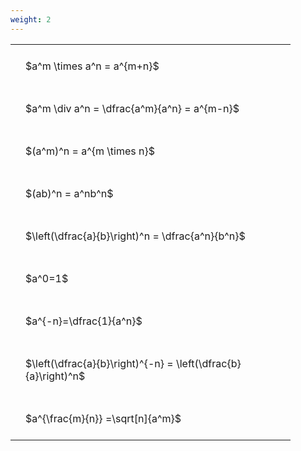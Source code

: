 ```yaml
---
weight: 2
---
```


<style type="text/css">
#T_e93c0 th.col_heading {
  text-align: left;
  font-size: 1em;
}
#T_e93c0 td {
  text-align: left;
  font-size: 1em;
  padding: 1.5em;
}
#T_e93c0_row0_col0, #T_e93c0_row1_col0, #T_e93c0_row2_col0, #T_e93c0_row3_col0, #T_e93c0_row4_col0, #T_e93c0_row5_col0, #T_e93c0_row6_col0, #T_e93c0_row7_col0, #T_e93c0_row8_col0 {
  width: 400px;
  white-space: pre-wrap;
}
</style>
<table id="T_e93c0">
  <thead>
  </thead>
  <tbody>
    <tr>
      <td id="T_e93c0_row0_col0" class="data row0 col0" >$a^m \times a^n = a^{m+n}$</td>
    </tr>
    <tr>
      <td id="T_e93c0_row1_col0" class="data row1 col0" >$a^m \div a^n = \dfrac{a^m}{a^n} = a^{m-n}$</td>
    </tr>
    <tr>
      <td id="T_e93c0_row2_col0" class="data row2 col0" >$(a^m)^n = a^{m \times n}$</td>
    </tr>
    <tr>
      <td id="T_e93c0_row3_col0" class="data row3 col0" >$(ab)^n = a^nb^n$</td>
    </tr>
    <tr>
      <td id="T_e93c0_row4_col0" class="data row4 col0" >$\left(\dfrac{a}{b}\right)^n = \dfrac{a^n}{b^n}$</td>
    </tr>
    <tr>
      <td id="T_e93c0_row5_col0" class="data row5 col0" >$a^0=1$</td>
    </tr>
    <tr>
      <td id="T_e93c0_row6_col0" class="data row6 col0" >$a^{-n}=\dfrac{1}{a^n}$</td>
    </tr>
    <tr>
      <td id="T_e93c0_row7_col0" class="data row7 col0" >$\left(\dfrac{a}{b}\right)^{-n} = \left(\dfrac{b}{a}\right)^n$</td>
    </tr>
    <tr>
      <td id="T_e93c0_row8_col0" class="data row8 col0" >$a^{\frac{m}{n}} =\sqrt[n]{a^m}$</td>
    </tr>
  </tbody>
</table>
